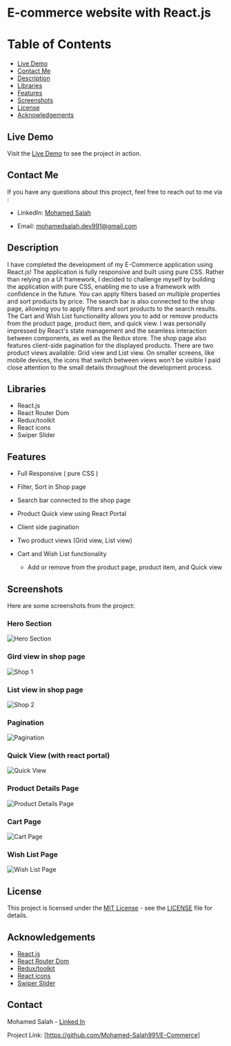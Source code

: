 # E-commerce website with React.js

# Table of Contents

- [Live Demo](#live-demo)
- [Contact Me](#contact-me)
- [Description](#description)
- [Libraries](#libraries)
- [Features](#features)
- [Screenshots](#screenshots)
- [License](#license)
- [Acknowledgements](#acknowledgements)


## Live Demo

Visit the <a href="https://e-commerce-a526b.web.app/">Live Demo</a> to see the project in action.

## Contact Me

If you have any questions about this project, feel free to reach out to me via :

- LinkedIn: <a href="https://www.linkedin.com/in/mohamed-salah-a74b5b234/">Mohamed Salah</a>

- Email: <a href="mailto:mohamedsalah.dev991@gmail.com">mohamedsalah.dev991@gmail.com</a>

## Description

I have completed the development of my E-Commerce application using React.js! The application is fully responsive and built using pure CSS.
Rather than relying on a UI framework, I decided to challenge myself by building the application with pure CSS, enabling me to use a framework with confidence in the future.
You can apply filters based on multiple properties and sort products by price. The search bar is also connected to the shop page, allowing you to apply filters and sort products to the search results.
The Cart and Wish List functionality allows you to add or remove products from the product page, product item, and quick view.
I was personally impressed by React's state management and the seamless interaction between components, as well as the Redux store.
The shop page also features client-side pagination for the displayed products.
There are two product views available: Grid view and List view. On smaller screens, like mobile devices, the icons that switch between views won't be visible
I paid close attention to the small details throughout the development process.

## Libraries

- React.js
- React Router Dom
- Redux/toolkit
- React icons
- Swiper Slider

## Features

- Full Responsive ( pure CSS )

- Filter, Sort in Shop page

- Search bar connected to the shop page

- Product Quick view using React Portal

- Client side pagination

- Two product views (Grid view, List view)

- Cart and Wish List functionality
  - Add or remove from the product page, product item, and Quick view

## Screenshots

Here are some screenshots from the project:

### Hero Section

<img src="./public/GitHub%20Images/hero%20section.png" alt="Hero Section">

### Gird view in shop page

<img src="./public/GitHub%20Images/shop1.png" alt="Shop 1">

### List view in shop page

<img src="./public/GitHub%20Images/shop2.png" alt="Shop 2">

### Pagination

<img src="./public/GitHub%20Images/pagination.png" alt="Pagination">

### Quick View (with react portal)

<img src="./public/GitHub%20Images/quick%20view.png" alt="Quick View">

### Product Details Page

<img src="./public/GitHub%20Images/details.png" alt="Product Details Page">

### Cart Page

<img src="./public/GitHub%20Images/cart.png" alt="Cart Page">

### Wish List Page

<img src="./public/GitHub%20Images/wish%20list.png" alt="Wish List Page">

## License

This project is licensed under the [MIT License](https://opensource.org/licenses/MIT) - see the [LICENSE](LICENSE) file for details.

## Acknowledgements

- [React.js](https://reactjs.org/)
- [React Router Dom](https://reactrouter.com/)
- [Redux/toolkit](https://redux-toolkit.js.org/)
- [React icons](https://react-icons.github.io/react-icons/)
- [Swiper Slider](https://swiperjs.com/)

## Contact

Mohamed Salah - [Linked In](https://www.linkedin.com/in/mohamed-salah-a74b5b234/)

Project Link: [https://github.com/Mohamed-Salah991/E-Commerce]

<!-- © [Mohamed Salah](https://yourwebsite.com/) -->

